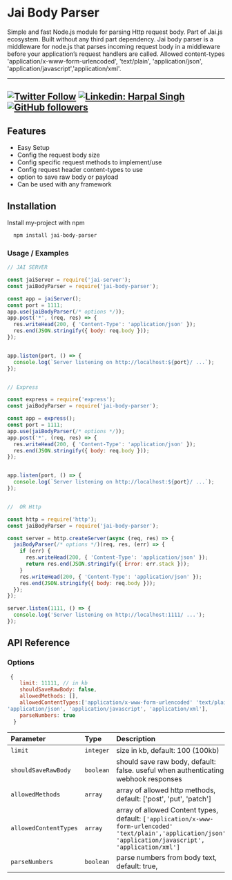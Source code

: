 # Jai Body Parser
Simple and fast Node.js module for parsing Http request body. Part of Jai.js ecosystem. Built without any third part dependency.
Jai body parser is a middleware for node.js that parses incoming request body in a middleware before your application’s request handlers are called.
Allowed content-types  'application/x-www-form-urlencoded', 'text/plain', 'application/json', 'application/javascript','application/xml'.

---
[![Twitter Follow](https://img.shields.io/twitter/follow/hsk11dev?label=Follow)](https://twitter.com/intent/follow?screen_name=hsk11dev)
[![Linkedin: Harpal Singh](https://img.shields.io/badge/-hsk11-blue?style=flat-square&logo=Linkedin&logoColor=white&link=https://www.linkedin.com/in/hsk11)](https://www.linkedin.com/in/hsk11/)
[![GitHub followers](https://img.shields.io/github/followers/hsk11?label=Follow&style=social)](https://github.com/hsk11)
---

## Features

- Easy Setup
- Config the request body size
- Config specific request methods to implement/use
- Config request header content-types to use
- option to save raw body or payload
- Can be used with any framework





## Installation

Install my-project with npm

```bash
  npm install jai-body-parser
```

### Usage / Examples

```javascript
// JAI SERVER

const jaiServer = require('jai-server');
const jaiBodyParser = require('jai-body-parser');

const app = jaiServer();
const port = 1111;
app.use(jaiBodyParser(/* options */));
app.post('*', (req, res) => {
  res.writeHead(200, { 'Content-Type': 'application/json' });
  res.end(JSON.stringify({ body: req.body }));
});


app.listen(port, () => {
  console.log(`Server listening on http://localhost:${port}/ ...`);
});


// Express

const express = require('express');
const jaiBodyParser = require('jai-body-parser');

const app = express();
const port = 1111;
app.use(jaiBodyParser(/* options */));
app.post('*', (req, res) => {
  res.writeHead(200, { 'Content-Type': 'application/json' });
  res.end(JSON.stringify({ body: req.body }));
});


app.listen(port, () => {
  console.log(`Server listening on http://localhost:${port}/ ...`);
});


//  OR Http

const http = require('http');
const jaiBodyParser = require('jai-body-parser');

const server = http.createServer(async (req, res) => {
  jaiBodyParser(/* options */)(req, res, (err) => {
    if (err) {
      res.writeHead(200, { 'Content-Type': 'application/json' });
      return res.end(JSON.stringify({ Error: err.stack }));
    }
    res.writeHead(200, { 'Content-Type': 'application/json' });
    res.end(JSON.stringify({ body: req.body }));
  });
});

server.listen(1111, () => {
  console.log('Server listening on http://localhost:1111/ ...');
});


```

## API Reference

### Options
```javascript
 {
    limit: 11111, // in kb
    shouldSaveRawBody: false,
    allowedMethods: [],
    allowedContentTypes:['application/x-www-form-urlencoded' 'text/plain',
'application/json', 'application/javascript', 'application/xml'],
    parseNumbers: true
  }
```

| Parameter | Type     | Description                |
| :-------- | :------- | :------------------------- |
| `limit` | `integer` |  size in kb, default: 100 (100kb)|
| `shouldSaveRawBody` | `boolean` | should save raw body, default: false. useful when authenticating webhook responses|
| `allowedMethods` | `array` |  array of allowed http methods, default: ['post', 'put', 'patch']|
| `allowedContentTypes` | `array` |  array of allowed Content types, default: `['application/x-www-form-urlencoded' 'text/plain','application/json', 'application/javascript', 'application/xml']`|
| `parseNumbers` | `boolean` |  parse numbers from body text, default: true, 


